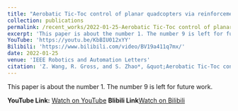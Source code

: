 ```yaml
---
title: "Aerobatic Tic-Toc control of planar quadcopters via reinforcement learning"
collection: publications
permalink: /recent_works/2022-01-25-Aerobatic Tic-Toc control of planar quadcopters via reinforcement learning
excerpt: 'This paper is about the number 1. The number 9 is left for future work.'
YouTube: 'https://youtu.be/KbBIU012xYY'
Bilibili: 'https://www.bilibili.com/video/BV19a411q7mx/'
date: 2022-01-25
venue: 'IEEE Robotics and Automation Letters'
citation: 'Z. Wang, R. Gross, and S. Zhao*, &quot;Aerobatic Tic-Toc control of planar quadcopters via reinforcement learning&quot;, IEEE Robotics and Automation Letters, accepted, vol. 7, no. 2, pp. 2140-2147, 2022.'
---
```

This paper is about the number 1. The number 9 is left for future work.

**YouTube Link:** [Watch on YouTube](<https://youtu.be/KbBIU012xYY>)
**Blibili Link**[Watch on Bilibili](<https://www.bilibili.com/video/BV19a411q7mx/>)
